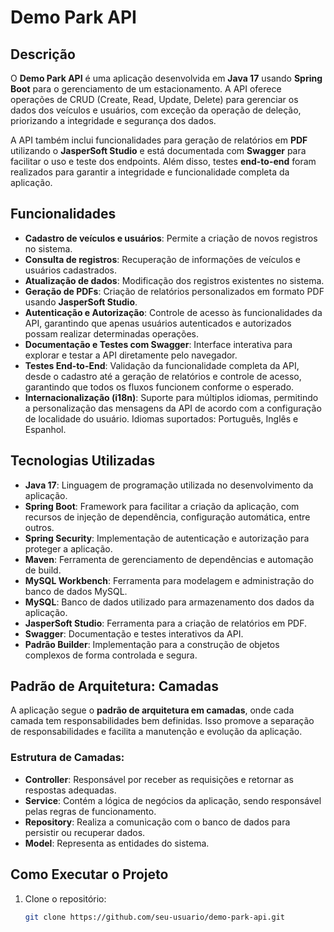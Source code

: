 # Demo Park API

## Descrição
O **Demo Park API** é uma aplicação desenvolvida em **Java 17** usando **Spring Boot** para o gerenciamento de um estacionamento. A API oferece operações de CRUD (Create, Read, Update, Delete) para gerenciar os dados dos veículos e usuários, com exceção da operação de deleção, priorizando a integridade e segurança dos dados.

A API também inclui funcionalidades para geração de relatórios em **PDF** utilizando o **JasperSoft Studio** e está documentada com **Swagger** para facilitar o uso e teste dos endpoints. Além disso, testes **end-to-end** foram realizados para garantir a integridade e funcionalidade completa da aplicação.

## Funcionalidades
- **Cadastro de veículos e usuários**: Permite a criação de novos registros no sistema.
- **Consulta de registros**: Recuperação de informações de veículos e usuários cadastrados.
- **Atualização de dados**: Modificação dos registros existentes no sistema.
- **Geração de PDFs**: Criação de relatórios personalizados em formato PDF usando **JasperSoft Studio**.
- **Autenticação e Autorização**: Controle de acesso às funcionalidades da API, garantindo que apenas usuários autenticados e autorizados possam realizar determinadas operações.
- **Documentação e Testes com Swagger**: Interface interativa para explorar e testar a API diretamente pelo navegador.
- **Testes End-to-End**: Validação da funcionalidade completa da API, desde o cadastro até a geração de relatórios e controle de acesso, garantindo que todos os fluxos funcionem conforme o esperado.
- **Internacionalização (i18n)**: Suporte para múltiplos idiomas, permitindo a personalização das mensagens da API de acordo com a configuração de localidade do usuário. Idiomas suportados: Português, Inglês e Espanhol.

## Tecnologias Utilizadas
- **Java 17**: Linguagem de programação utilizada no desenvolvimento da aplicação.
- **Spring Boot**: Framework para facilitar a criação da aplicação, com recursos de injeção de dependência, configuração automática, entre outros.
- **Spring Security**: Implementação de autenticação e autorização para proteger a aplicação.
- **Maven**: Ferramenta de gerenciamento de dependências e automação de build.
- **MySQL Workbench**: Ferramenta para modelagem e administração do banco de dados MySQL.
- **MySQL**: Banco de dados utilizado para armazenamento dos dados da aplicação.
- **JasperSoft Studio**: Ferramenta para a criação de relatórios em PDF.
- **Swagger**: Documentação e testes interativos da API.
- **Padrão Builder**: Implementação para a construção de objetos complexos de forma controlada e segura.

## Padrão de Arquitetura: Camadas
A aplicação segue o **padrão de arquitetura em camadas**, onde cada camada tem responsabilidades bem definidas. Isso promove a separação de responsabilidades e facilita a manutenção e evolução da aplicação.

### Estrutura de Camadas:
- **Controller**: Responsável por receber as requisições e retornar as respostas adequadas.
- **Service**: Contém a lógica de negócios da aplicação, sendo responsável pelas regras de funcionamento.
- **Repository**: Realiza a comunicação com o banco de dados para persistir ou recuperar dados.
- **Model**: Representa as entidades do sistema.

## Como Executar o Projeto
1. Clone o repositório:
   ```bash
   git clone https://github.com/seu-usuario/demo-park-api.git
